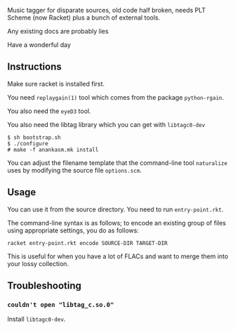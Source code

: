 Music tagger for disparate sources, old code half broken, needs PLT Scheme (now
Racket) plus a bunch of external tools.

Any existing docs are probably lies

Have a wonderful day

Instructions
------------

Make sure racket is installed first.

You need `replaygain(1)` tool which comes from the package `python-rgain`.

You also need the `eyeD3` tool.

You also need the libtag library which you can get with `libtagc0-dev`

    $ sh bootstrap.sh
    $ ./configure
    # make -f anankasm.mk install

You can adjust the filename template that the command-line tool `naturalize`
uses by modifying the source file `options.scm`.

## Usage

You can use it from the source directory.  You need to run `entry-point.rkt`.

The command-line syntax is as follows; to encode an existing group of files
using appropriate settings, you do as follows:

    racket entry-point.rkt encode SOURCE-DIR TARGET-DIR

This is useful for when you have a lot of FLACs and want to merge them into
your lossy collection.

## Troubleshooting

### `couldn't open "libtag_c.so.0"`

Install `libtagc0-dev`.



